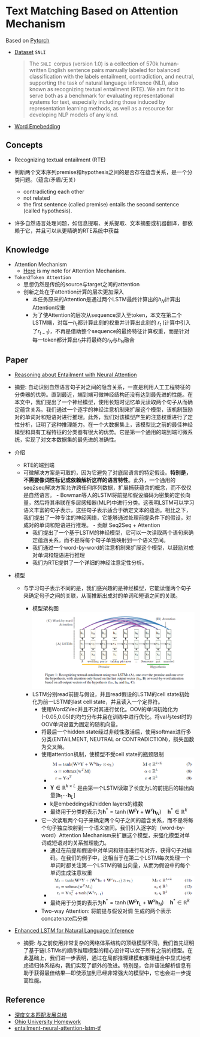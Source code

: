 # Text Matching Based on Attention Mechanism

Based on [Pytorch](https://github.com/pytorch/pytorch)
- [Dataset](https://nlp.stanford.edu/projects/snli/) `SNLI` 
  
    > The `SNLI `corpus (version 1.0) is a collection of 570k human-written English sentence pairs manually labeled for balanced classification with the labels entailment, contradiction, and neutral, supporting the task of natural language inference (NLI), also known as recognizing textual entailment (RTE). We aim for it to serve both as a benchmark for evaluating representational systems for text, especially including those induced by representation learning methods, as well as a resource for developing NLP models of any kind.
- [Word Emebedding](https://nlp.stanford.edu/projects/glove/) 

## Concepts

-   Recognizing textual entailment (RTE)

-   判断两个文本序列premise和hypothesis之间的是否存在蕴含关系，是一个分类问题。（蕴含/矛盾/无关）
    -   contradicting each other
    -   not related
    -   the first sentence (called premise) entails the second sentence (called
        hypothesis).
-   许多自然语言处理问题，如信息提取、关系提取、文本摘要或机器翻译，都依赖于它，并且可以从更精确的RTE系统中获益

## Knowledge

-   Attention Mechanism
    -   [Here](<https://looperxx.github.io/My_wiki/Attention/>) is my note for Attention Mechanism.
-   `Token2Token Attention`
    -   思想仍然是传统的source与target之间的attention
    -   创新之处在于attention计算的层次更加深入
        -   本任务原来的Attention是通过两个LSTM最终计算出的$h_N$计算出Attention权重
        -   为了使Attention的层次从sequence深入至token，本文在第二个LSTM端，对每一$h_t$都计算此刻的权重并计算出此刻的 $r_t$ (计算中引入了$r_{t-1}$)，不再是借助整个sequence的最终特征计算权重，而是针对每一token都计算出$r_t$并将最终的$r_N$与$h_N$融合

## Paper

- [Reasoning about Entailment with Neural Attention](https://arxiv.org/abs/1509.06664)  
- 摘要: 自动识别自然语言句子对之间的隐含关系，一直是利用人工工程特征的分类器的优势。直到最近，端到端可微神经结构还没有达到最先进的性能。在本文中，我们提出了一个神经模型，使用长短时记忆单元读取两个句子从而确定蕴含关系。我们通过一个逐字的神经注意机制来扩展这个模型，该机制鼓励对的单词对和短语对进行推理。此外，我们对该模型产生的注意权重进行了定性分析，证明了这种推理能力。在一个大数据集上，该模型比之前的最佳神经模型和具有工程特征的分类器有很大的优势。它是第一个通用的端到端可微系统，实现了对文本数据集的最先进的准确性。
- 介绍
  
    -   RTE的端到端
    -   可微解决方案是可取的，因为它避免了对底层语言的特定假设。**特别是，不需要像词性标记或依赖解析这样的语言特性**。此外，一个通用的seq2seq解决方案允许跨任何序列数据，扩展捕获蕴含的概念，而不仅仅是自然语言。
      -   Bowman等人的LSTM将前提和假设编码为密集的定长向量，然后将其串联在多层感知器(MLP)中进行分类。这表明LSTM可以学习语义丰富的句子表示，这些句子表示适合于确定文本的蕴涵。相比之下，我们提出了一种专注的神经网络，它能够通过处理前提条件下的假设，对成对的单词和短语进行推理。
      -   贡献 Seq2Seq + Attention
          -   我们提出了一个基于LSTM的神经模型，它可以一次读取两个语句来确定蕴涵关系。而不是将每个句子单独映射到一个语义空间。
          -   我们通过一个word-by-word的注意机制来扩展这个模型，以鼓励对成对单词和短语进行推理
          -   我们为RTE提供了一个详细的神经注意定性分析。
    
- 模型
  
    -   与学习句子表示不同的是，我们感兴趣的是神经模型，它能读懂两个句子来确定句子之间的关联，从而推断出成对的单词和短语之间的关联。
    
        -   模型架构图![1558254842349](imgs/1558254842349.png)
        - LSTM分别read前提与假设，并且read假设的LSTM的cell state初始化为前一LSTM的last cell state，并且读入一个定界符。
            - 使用Word2Vec并且不对其进行优化。OOV的单词初始化为(-0.05,0.05)的均匀分布并且在训练中进行优化。将val与test时的OOV单词设置为固定的随机向量。
            - 将最后一个hidden state经过非线性激活后，使用softmax进行多分类(ENTAILMENT, NEUTRAL or CONTRADICTION)，损失函数为交叉熵。
            - 使用attention机制，使模型不受cell state的瓶颈限制
                - ![1558267471816](imgs/1558267471816.png)
                - $\mathbf{Y} \in \mathbb{R}^{k \times L}$ 是由第一个LSTM读取了长度为L的前提后的输出向量$\left[\mathbf{h}_{1} \cdots \mathbf{h}_{L}\right]$
                - k是embeddings和hidden layers的维数
                - 最终用于分类的表示为$\mathbf{h}^{*}=\tanh \left(\mathbf{W}^{p} \mathbf{r}+\mathbf{W}^{x} \mathbf{h}_{N}\right) \quad \mathbf{h}^{*} \in \mathbb{R}^{k}$
            - 它一次读取两个句子来确定两个句子之间的蕴含关系，而不是将每个句子独立映射到一个语义空间。我们引入逐字的（word-by-word）Attention Mechanism来扩展这个模型，来强化模型对单词或短语对的关系推理能力。
                - 通过在前提和假设中对单词和短语进行软对齐，获得句子对编码。在我们的例子中，这相当于在第二个LSTM每次处理一个单词时都关注第一个LSTM的输出向量，从而为假设中的每个单词生成注意权重
                - ![1558267722127](imgs/1558267722127.png)
                - 最终用于分类的表示为$\mathbf{h}^{*}=\tanh \left(\mathbf{W}^{p} \mathbf{r}_{L}+\mathbf{W}^{x} \mathbf{h}_{N}\right) \quad \mathbf{h}^{*} \in \mathbb{R}^{k}$
            - Two-way Attention: 将前提与假设对调 生成的两个表示concatenate后分类
        
    
- [Enhanced LSTM for Natural Language Inference](https://arxiv.org/abs/1609.06038v3)
    - 摘要: 与之前使用非常复杂的网络体系结构的顶级模型不同，我们首先证明了基于链LSTMs的顺序推理模型的精心设计可以优于所有之前的模型。在此基础上，我们进一步表明，通过在局部推理建模和推理组合中显式地考虑递归体系结构，我们实现了额外的改进。特别是，合并语法解析信息有助于获得最佳结果—即使添加到已经非常强大的模型中，它也会进一步提高性能。

## Reference

- [深度文本匹配发展总结](https://blog.csdn.net/xiayto/article/details/81247461)
- [Ohio University Homework](https://github.com/qfettes/ReasoningAboutEntailmentWithNeuralAttention)
- [entailment-neural-attention-lstm-tf](<https://github.com/borelien/entailment-neural-attention-lstm-tf/blob/master/python/network.py>)
